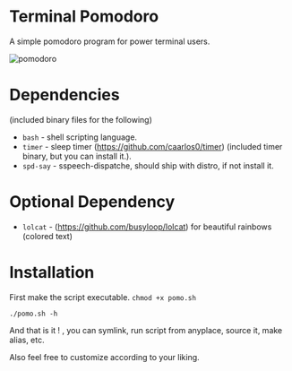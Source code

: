# Terminal Pomodoro

A simple pomodoro program for power terminal users.

![pomodoro](https://user-images.githubusercontent.com/49165465/221421585-60991b12-fe19-421a-945b-b3259e88e821.png)

# Dependencies

(included binary files for the following)

- `bash` - shell scripting language.
- `timer` - sleep timer (https://github.com/caarlos0/timer) (included timer binary, but you can install it.).
- `spd-say` - sspeech-dispatche, should ship with distro, if not install it.

# Optional Dependency

- `lolcat` - (https://github.com/busyloop/lolcat) for beautiful rainbows (colored text)

# Installation

First make the script executable.
`chmod +x pomo.sh`

`./pomo.sh -h`

And that is it ! , you can symlink, run script from anyplace, source it, make alias, etc.

Also feel free to customize according to your liking.

